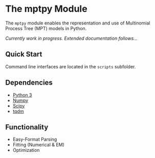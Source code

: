 The mptpy Module
================

The `mptpy` module enables the representation and use of Multinomial Process Tree (MPT) models in Python.

*Currently work in progress. Extended documentation follows...*

## Quick Start

Command line interfaces are located in the `scripts` subfolder.

## Dependencies

- [Python 3](https://www.python.org)
- [Numpy](http://www.numpy.org)
- [Scipy](https://www.scipy.org)
- [tqdm](https://github.com/tqdm/tqdm)

## Functionality

- Easy-Format Parsing
- Fitting (Numerical & EM)
- Optimization
